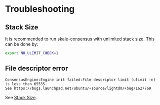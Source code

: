 <!-- SPDX-License-Identifier: (AGPL-3.0-only OR CC-BY-4.0) -->

# Troubleshooting

## Stack Size

It is recommended to run skale-consensus with unlimited stack size. This can be done by:

```bash
export NO_ULIMIT_CHECK=1
```

## File descriptor error

```
ConsensusEngine:Engine init failed:File descriptor limit (ulimit -n) is less than 65535.
See https://bugs.launchpad.net/ubuntu/+source/lightdm/+bug/1627769
```

See [Stack Size](#stack-size).
